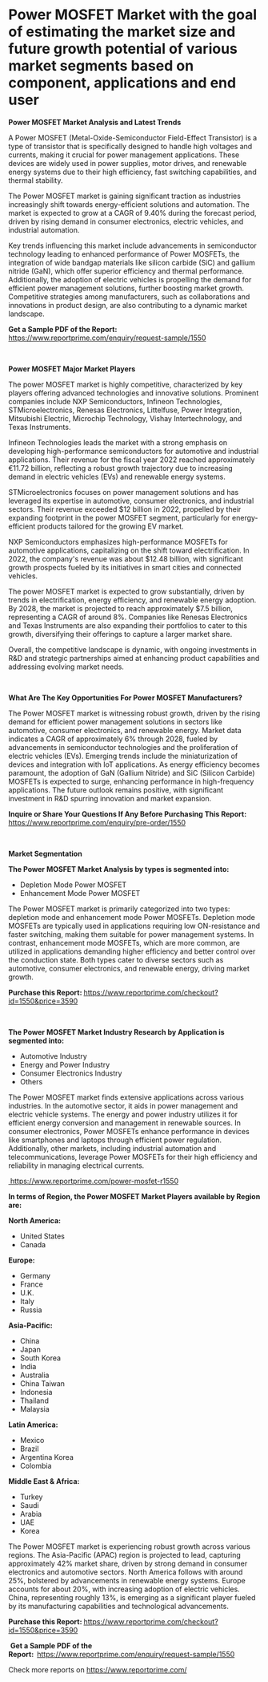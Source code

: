 <p><h1>Power MOSFET Market with the goal of estimating the market size and future growth potential of various market segments based on component, applications and end user</h1></p><p><strong>Power MOSFET Market Analysis and Latest Trends</strong></p>
<p><p>A Power MOSFET (Metal-Oxide-Semiconductor Field-Effect Transistor) is a type of transistor that is specifically designed to handle high voltages and currents, making it crucial for power management applications. These devices are widely used in power supplies, motor drives, and renewable energy systems due to their high efficiency, fast switching capabilities, and thermal stability. </p><p>The Power MOSFET market is gaining significant traction as industries increasingly shift towards energy-efficient solutions and automation. The market is expected to grow at a CAGR of 9.40% during the forecast period, driven by rising demand in consumer electronics, electric vehicles, and industrial automation. </p><p>Key trends influencing this market include advancements in semiconductor technology leading to enhanced performance of Power MOSFETs, the integration of wide bandgap materials like silicon carbide (SiC) and gallium nitride (GaN), which offer superior efficiency and thermal performance. Additionally, the adoption of electric vehicles is propelling the demand for efficient power management solutions, further boosting market growth. Competitive strategies among manufacturers, such as collaborations and innovations in product design, are also contributing to a dynamic market landscape.</p></p>
<p><strong>Get a Sample PDF of the Report:&nbsp;</strong> <a href="https://www.reportprime.com/enquiry/request-sample/1550?utm_campaign=2565&utm_medium=2&utm_source=Github&utm_content=ia&utm_term=18032025&utm_id=power-mosfet">https://www.reportprime.com/enquiry/request-sample/1550</a></p>
<p>&nbsp;</p>
<p><strong>Power MOSFET Major Market Players</strong></p>
<p><p>The power MOSFET market is highly competitive, characterized by key players offering advanced technologies and innovative solutions. Prominent companies include NXP Semiconductors, Infineon Technologies, STMicroelectronics, Renesas Electronics, Littelfuse, Power Integration, Mitsubishi Electric, Microchip Technology, Vishay Intertechnology, and Texas Instruments.</p><p>Infineon Technologies leads the market with a strong emphasis on developing high-performance semiconductors for automotive and industrial applications. Their revenue for the fiscal year 2022 reached approximately €11.72 billion, reflecting a robust growth trajectory due to increasing demand in electric vehicles (EVs) and renewable energy systems.</p><p>STMicroelectronics focuses on power management solutions and has leveraged its expertise in automotive, consumer electronics, and industrial sectors. Their revenue exceeded $12 billion in 2022, propelled by their expanding footprint in the power MOSFET segment, particularly for energy-efficient products tailored for the growing EV market.</p><p>NXP Semiconductors emphasizes high-performance MOSFETs for automotive applications, capitalizing on the shift toward electrification. In 2022, the company's revenue was about $12.48 billion, with significant growth prospects fueled by its initiatives in smart cities and connected vehicles.</p><p>The power MOSFET market is expected to grow substantially, driven by trends in electrification, energy efficiency, and renewable energy adoption. By 2028, the market is projected to reach approximately $7.5 billion, representing a CAGR of around 8%. Companies like Renesas Electronics and Texas Instruments are also expanding their portfolios to cater to this growth, diversifying their offerings to capture a larger market share.</p><p>Overall, the competitive landscape is dynamic, with ongoing investments in R&D and strategic partnerships aimed at enhancing product capabilities and addressing evolving market needs.</p></p>
<p>&nbsp;</p>
<p><strong>What Are The Key Opportunities For Power MOSFET Manufacturers?</strong></p>
<p><p>The Power MOSFET market is witnessing robust growth, driven by the rising demand for efficient power management solutions in sectors like automotive, consumer electronics, and renewable energy. Market data indicates a CAGR of approximately 6% through 2028, fueled by advancements in semiconductor technologies and the proliferation of electric vehicles (EVs). Emerging trends include the miniaturization of devices and integration with IoT applications. As energy efficiency becomes paramount, the adoption of GaN (Gallium Nitride) and SiC (Silicon Carbide) MOSFETs is expected to surge, enhancing performance in high-frequency applications. The future outlook remains positive, with significant investment in R&D spurring innovation and market expansion.</p></p>
<p><strong>Inquire or Share Your Questions If Any Before Purchasing This Report:</strong> <a href="https://www.reportprime.com/enquiry/pre-order/1550?utm_campaign=2565&utm_medium=2&utm_source=Github&utm_content=ia&utm_term=18032025&utm_id=power-mosfet">https://www.reportprime.com/enquiry/pre-order/1550</a></p>
<p>&nbsp;</p>
<p><strong>Market Segmentation</strong></p>
<p><strong>The Power MOSFET Market Analysis by types is segmented into:</strong></p>
<p><ul><li>Depletion Mode Power MOSFET</li><li>Enhancement Mode Power MOSFET</li></ul></p>
<p><p>The Power MOSFET market is primarily categorized into two types: depletion mode and enhancement mode Power MOSFETs. Depletion mode MOSFETs are typically used in applications requiring low ON-resistance and faster switching, making them suitable for power management systems. In contrast, enhancement mode MOSFETs, which are more common, are utilized in applications demanding higher efficiency and better control over the conduction state. Both types cater to diverse sectors such as automotive, consumer electronics, and renewable energy, driving market growth.</p></p>
<p><strong>Purchase this Report:&nbsp;</strong><a href="https://www.reportprime.com/checkout?id=1550&price=3590&utm_campaign=2565&utm_medium=2&utm_source=Github&utm_content=ia&utm_term=18032025&utm_id=power-mosfet">https://www.reportprime.com/checkout?id=1550&price=3590</a></p>
<p>&nbsp;</p>
<p><strong>The Power MOSFET Market Industry Research by Application is segmented into:</strong></p>
<p><ul><li>Automotive Industry</li><li>Energy and Power Industry</li><li>Consumer Electronics Industry</li><li>Others</li></ul></p>
<p><p>The Power MOSFET market finds extensive applications across various industries. In the automotive sector, it aids in power management and electric vehicle systems. The energy and power industry utilizes it for efficient energy conversion and management in renewable sources. In consumer electronics, Power MOSFETs enhance performance in devices like smartphones and laptops through efficient power regulation. Additionally, other markets, including industrial automation and telecommunications, leverage Power MOSFETs for their high efficiency and reliability in managing electrical currents.</p></p>
<p><a href="https://www.reportprime.com/power-mosfet-r1550?utm_campaign=2565&utm_medium=2&utm_source=Github&utm_content=ia&utm_term=18032025&utm_id=power-mosfet">&nbsp;https://www.reportprime.com/power-mosfet-r1550</a></p>
<p><strong>In terms of Region, the Power MOSFET Market Players available by Region are:</strong></p>
<p>
    <p> <strong> North America: </strong>
        <ul>
            <li>United States</li>
            <li>Canada</li>
        </ul>
        </p> 
    <p> <strong> Europe: </strong>
        <ul>
            <li>Germany</li>
            <li>France</li>
            <li>U.K.</li>
            <li>Italy</li>
            <li>Russia</li>
        </ul>
        </p> 
    <p> <strong> Asia-Pacific: </strong>
        <ul>
            <li>China</li>
            <li>Japan</li>
            <li>South Korea</li>
            <li>India</li>
            <li>Australia</li>
            <li>China Taiwan</li>
            <li>Indonesia</li>
            <li>Thailand</li>
            <li>Malaysia</li>
        </ul>
        </p> 
    <p> <strong> Latin America: </strong>
        <ul>
            <li>Mexico</li>
            <li>Brazil</li>
            <li>Argentina Korea</li>
            <li>Colombia</li>
        </ul>
        </p> 
    <p> <strong> Middle East & Africa: </strong>
        <ul>
            <li>Turkey</li>
            <li>Saudi</li>
            <li>Arabia</li>
            <li>UAE</li>
            <li>Korea</li>
        </ul>
    </p>
    </p>
<p><p>The Power MOSFET market is experiencing robust growth across various regions. The Asia-Pacific (APAC) region is projected to lead, capturing approximately 42% market share, driven by strong demand in consumer electronics and automotive sectors. North America follows with around 25%, bolstered by advancements in renewable energy systems. Europe accounts for about 20%, with increasing adoption of electric vehicles. China, representing roughly 13%, is emerging as a significant player fueled by its manufacturing capabilities and technological advancements.</p></p>
<p><strong>Purchase this Report: </strong><a href="https://www.reportprime.com/checkout?id=1550&price=3590&utm_campaign=2565&utm_medium=2&utm_source=Github&utm_content=ia&utm_term=18032025&utm_id=power-mosfet">https://www.reportprime.com/checkout?id=1550&price=3590</a></p>
<p>&nbsp;<strong>Get a Sample PDF of the Report:&nbsp;&nbsp;</strong><a href="https://www.reportprime.com/enquiry/request-sample/1550?utm_campaign=2565&utm_medium=2&utm_source=Github&utm_content=ia&utm_term=18032025&utm_id=power-mosfet">https://www.reportprime.com/enquiry/request-sample/1550</a></p>
<p><strong></strong></p>
<p>Check more reports on <a href="https://www.reportprime.com/?utm_campaign=2565&utm_medium=2&utm_source=Github&utm_content=ia&utm_term=18032025&utm_id=power-mosfet">https://www.reportprime.com/</a></p>